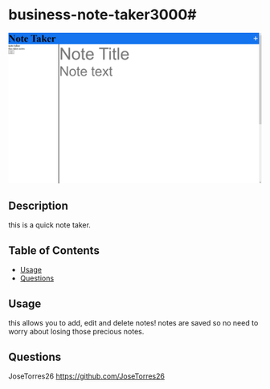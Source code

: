 # business-note-taker3000# 
<img style="text-align: center" src="./note.png" alt="notes" style="width:100%;height:100%"/>
</a>
<br />

## Description

this is a quick note taker.

## Table of Contents

- [Usage](#usage)
- [Questions](#Questions)



## Usage

  this allows you to add, edit and delete notes! notes are saved so no need to worry about losing those precious notes.

## Questions

JoseTorres26
https://github.com/JoseTorres26

